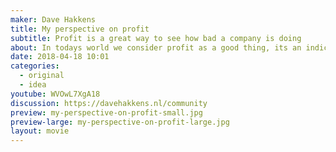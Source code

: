 ```yaml
---
maker: Dave Hakkens
title: My perspective on profit
subtitle: Profit is a great way to see how bad a company is doing
about: In todays world we consider profit as a good thing, its an indicator to see how well a company is doing. Or as the business dictionary describes it:<i> 'It is the best known measure of success in an enterprise." </i>However i'd say its actually a perfect way to see which companies are doing..bad. So next time you see a company with a lot of profit remember this video.
date: 2018-04-18 10:01
categories:
  - original
  - idea
youtube: WVOwL7XgA18
discussion: https://davehakkens.nl/community
preview: my-perspective-on-profit-small.jpg
preview-large: my-perspective-on-profit-large.jpg
layout: movie
---
```

